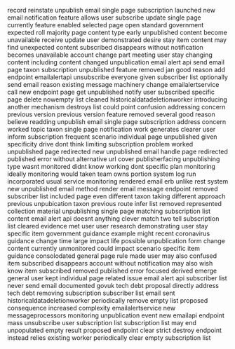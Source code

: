 record reinstate unpublish email single page subscription launched new email notification feature allows user subscribe update single page currently feature enabled selected page open standard government expected roll majority page content type early unpublished content become unavailable receive update user demonstrated desire stay item content may find unexpected content subscribed disappears without notification becomes unavailable account change part meeting user stay changing content including content changed unpublication email alert api send email page taxon subscription unpublished feature removed jan good reason add endpoint emailalertapi unsubscribe everyone given subscriber list optionally send email reason existing message machinery change emailalertservice call new endpoint page get unpublished notify user subscribed specific page delete nowempty list cleaned historicaldatadeletionworker introducing another mechanism destroys list could point confusion addressing concern previous version previous version feature removed several good reason believe readding unpublish email single page subscription address concern worked topic taxon single page notification work generates clearer user inform subscription frequent scenario individual page unpublished given specificity drive dont think limiting subscription problem worked unpublished page redirected new unpublished email handle page redirected published error without alternative url cover publisherfacing unpublishing type wasnt monitored didnt know working dont specific plan monitoring ideally monitoring would taken team owns portion system log run incorporated usual service monitoring rendered email erb unlike rest system new unpublished email method render email message endpoint removed subscriber list included page even different taxon taking different approach previous unpubication taxon previous route infer list removed represented collection material unpublishing single page matching subscription list content email alert api doesnt anything clever match two tell subscription list cleared evidence met user user research demonstrating user stay specific item government guidance example might recent coronavirus guidance change time large impact life possible unpublication form change content currently unmonitored could impact scenario specific item guidance consolodated general page rule made user may also confused item subscribed disappears account without notification may also wish know item subscribed removed published error focused derived emerge general user kept individual page related issue email alert api subscriber list never send email documented govuk tech debt proposal directly address tech debt removing subscription subscriber list email sent historicaldatadeletionworker periodically remove empty list proposed consequence increased complexity emailalertservice new messageprocessors monitoring unpublication event new emailapi endpoint mass unsubscribe user subscription list subscription list may end unpopulated empty result proposed endpoint clear strict destroy endpoint instead relies existing worker periodically clear empty subscription list